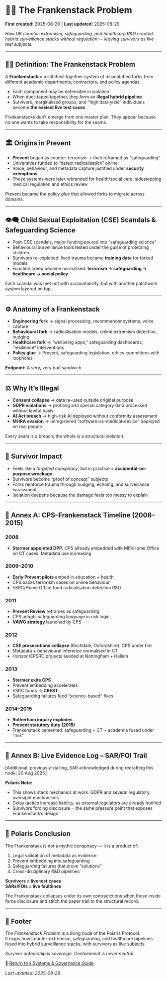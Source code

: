 # 🧟‍♀️ The Frankenstack Problem 

**First created:** 2025-08-20 | **Last updated:** 2025-08-29

*How UK counter-extremism, safeguarding, and healthcare R&D created hybrid surveillance stacks without regulation — leaving survivors as live test subjects.*  

---

## 🧟‍♀️ Definition: The Frankenstack Problem  
A **Frankenstack** = a stitched-together system of mismatched forks from different academic departments, contractors, and policy agendas.  

- Each component may be defensible in isolation  
- When duct-taped together, they form an **illegal hybrid pipeline**  
- Survivors, marginalised groups, and “high data yield” individuals become **the easiest live test cases**  

Frankenstacks don’t emerge from one master plan. They appear because no one wants to take responsibility for the seams.  

---

## 🏛 Origins in Prevent  
- **Prevent** began as counter-terrorism → then reframed as “safeguarding”  
- Universities funded to “detect radicalisation” online  
- Voice, behaviour, and metadata capture justified under **security exemptions**  
- These systems were later rebranded for health/social care, sidestepping medical regulation and ethics review  

Prevent became the policy *glue* that allowed forks to migrate across domains.  

---

## 👁️‍🗨️ Child Sexual Exploitation (CSE) Scandals & Safeguarding Science  
- Post-CSE scandals, major funding poured into “safeguarding science”  
- Behavioural surveillance tools tested under the guise of protecting children  
- Survivors re-exploited: lived trauma became **training data** for forked models  
- Function creep became normalised: **terrorism → safeguarding → healthcare → social policy**  

Each scandal was met not with accountability, but with another patchwork system layered on top.  

---

## ⚙️ Anatomy of a Frankenstack  
- **Engineering fork** → signal processing, recommender systems, voice capture  
- **Behavioural fork** → radicalisation models, online extremism detection, nudging  
- **Healthcare fork** → “wellbeing apps,” safeguarding dashboards, “resilience” interventions  
- **Policy glue** → Prevent, safeguarding legislation, ethics committees with loopholes  

**Endpoint:** A very, very bad sandwich.  

---

## ⚖️ Why It’s Illegal  
- **Consent collapse** → data re-used outside original purpose  
- **GDPR violations** → profiling and special category data processed without lawful basis  
- **AI Act breach** → high-risk AI deployed without conformity assessment  
- **MHRA evasion** → unregistered “software-as-medical-device” deployed on real people  

Every seam is a breach; the whole is a structural violation.  

---

## 🧬 Survivor Impact  
- Feels like a *targeted conspiracy*, but in practice = **accidental-on-purpose wreckage**  
- Survivors become “proof of concept” subjects  
- Forks reinforce trauma through nudging, echoing, and surveillance harassment  
- Isolation deepens because the damage feels too messy to explain  

---

## 📜 Annex A: CPS–Frankenstack Timeline (2008–2015)  

### 2008  
- **Starmer appointed DPP.** CPS already embedded with MI5/Home Office on CT cases. Metadata use increasing  

### 2009–2010  
- **Early Prevent pilots** embed in education + health  
- CPS backs terrorism cases on online behaviour  
- ESRC/Home Office fund radicalisation detection R&D  

### 2011  
- **Prevent Review** reframes as safeguarding  
- CPS adopts safeguarding language in risk logic  
- **VAWG strategy** launched by CPS  

### 2012  
- **CSE prosecutions collapse** (Rochdale, Oxfordshire). CPS under fire  
- Metadata + behavioural inference normalised in CT  
- Horizon/EPSRC projects seeded at Nottingham + Hallam  

### 2013  
- **Starmer exits CPS**  
- Prevent embedding accelerates  
- ESRC funds → **CREST**  
- Safeguarding failures feed “science-based” fixes  

### 2014–2015  
- **Rotherham inquiry explodes**  
- **Prevent statutory duty (2015)**  
- Frankenstack cemented: safeguarding + CT + academia fused under “risk”  

---

## 📂 Annex B: Live Evidence Log – SAR/FOI Trail  

[Additional, previously stalling, SAR acknowledged during redrafting this node; 20 Aug 2025.]  

**Polaris Note:**  
- This shows stack mechanics at work: GDPR and several regulatory oversight mechanisms  
- Delay tactics increase liability, as external regulators are already notified  
- Survivors forcing disclosure = the same pressure point that exposes Frankenstack’s design  

---

## 📌 Polaris Conclusion  

The Frankenstack is not a mythic conspiracy — it is a product of:  
1. Legal validation of metadata as evidence  
2. Prevent embedding into safeguarding  
3. Safeguarding failures that drove “solutions”  
4. Cross-disciplinary R&D pipelines  

**Survivors = live test cases**  
**SARs/FOIs = live faultlines**  

The Frankenstack collapses under its own contradictions when those inside force disclosure and stitch the paper trail to the structural record.  

---

## 🏮 Footer  

*The Frankenstack Problem* is a living node of the Polaris Protocol.  
It maps how counter-extremism, safeguarding, and healthcare pipelines fused into hybrid surveillance stacks, with survivors as live subjects.  

*Survivor authorship is sovereign. Containment is never neutral.*

🏮 [Return to 🌀 Systems & Governance Guide](./README.md)  

_Last updated: 2025-08-29_

